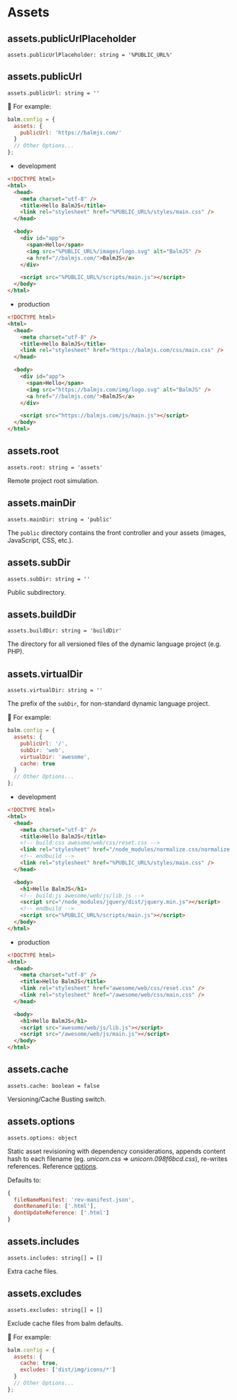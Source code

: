 # Assets

## assets.publicUrlPlaceholder

`assets.publicUrlPlaceholder: string = '%PUBLIC_URL%'`

## assets.publicUrl

`assets.publicUrl: string = ''`

:chestnut: For example:

```js
balm.config = {
  assets: {
    publicUrl: 'https://balmjs.com/'
  }
  // Other Options...
};
```

- development

```html
<!DOCTYPE html>
<html>
  <head>
    <meta charset="utf-8" />
    <title>Hello BalmJS</title>
    <link rel="stylesheet" href="%PUBLIC_URL%/styles/main.css" />
  </head>

  <body>
    <div id="app">
      <span>Hello</span>
      <img src="%PUBLIC_URL%/images/logo.svg" alt="BalmJS" />
      <a href="//balmjs.com/">BalmJS</a>
    </div>

    <script src="%PUBLIC_URL%/scripts/main.js"></script>
  </body>
</html>
```

- production

```html
<!DOCTYPE html>
<html>
  <head>
    <meta charset="utf-8" />
    <title>Hello BalmJS</title>
    <link rel="stylesheet" href="https://balmjs.com/css/main.css" />
  </head>

  <body>
    <div id="app">
      <span>Hello</span>
      <img src="https://balmjs.com/img/logo.svg" alt="BalmJS" />
      <a href="//balmjs.com/">BalmJS</a>
    </div>

    <script src="https://balmjs.com/js/main.js"></script>
  </body>
</html>
```

## assets.root

`assets.root: string = 'assets'`

Remote project root simulation.

## assets.mainDir

`assets.mainDir: string = 'public'`

The `public` directory contains the front controller and your assets (images, JavaScript, CSS, etc.).

## assets.subDir

`assets.subDir: string = ''`

Public subdirectory.

## assets.buildDir

`assets.buildDir: string = 'buildDir'`

The directory for all versioned files of the dynamic language project (e.g. PHP).

## assets.virtualDir

`assets.virtualDir: string = ''`

The prefix of the `subDir`, for non-standard dynamic language project.

:chestnut: For example:

```js
balm.config = {
  assets: {
    publicUrl: '/',
    subDir: 'web',
    virtualDir: 'awesome',
    cache: true
  }
  // Other Options...
};
```

- development

```html
<!DOCTYPE html>
<html>
  <head>
    <meta charset="utf-8" />
    <title>Hello BalmJS</title>
    <!-- build:css awesome/web/css/reset.css -->
    <link rel="stylesheet" href="/node_modules/normalize.css/normalize.css" />
    <!-- endbuild -->
    <link rel="stylesheet" href="%PUBLIC_URL%/styles/main.css" />
  </head>

  <body>
    <h1>Hello BalmJS</h1>
    <!-- build:js awesome/web/js/lib.js -->
    <script src="/node_modules/jquery/dist/jquery.min.js"></script>
    <!-- endbuild -->
    <script src="%PUBLIC_URL%/scripts/main.js"></script>
  </body>
</html>
```

- production

```html
<!DOCTYPE html>
<html>
  <head>
    <meta charset="utf-8" />
    <title>Hello BalmJS</title>
    <link rel="stylesheet" href="awesome/web/css/reset.css" />
    <link rel="stylesheet" href="/awesome/web/css/main.css" />
  </head>

  <body>
    <h1>Hello BalmJS</h1>
    <script src="awesome/web/js/lib.js"></script>
    <script src="/awesome/web/js/main.js"></script>
  </body>
</html>
```

## assets.cache

`assets.cache: boolean = false`

Versioning/Cache Busting switch.

## assets.options

`assets.options: object`

Static asset revisioning with dependency considerations, appends content hash to each filename (eg. _unicorn.css_ => _unicorn.098f6bcd.css_), re-writes references. Reference [options](https://github.com/smysnk/gulp-rev-all#options).

Defaults to:

```js
{
  fileNameManifest: 'rev-manifest.json',
  dontRenameFile: ['.html'],
  dontUpdateReference: ['.html']
}
```

## assets.includes

`assets.includes: string[] = []`

Extra cache files.

## assets.excludes

`assets.excludes: string[] = []`

Exclude cache files from balm defaults.

:chestnut: For example:

```js
balm.config = {
  assets: {
    cache: true,
    excludes: ['dist/img/icons/*']
  }
  // Other Options...
};
```

